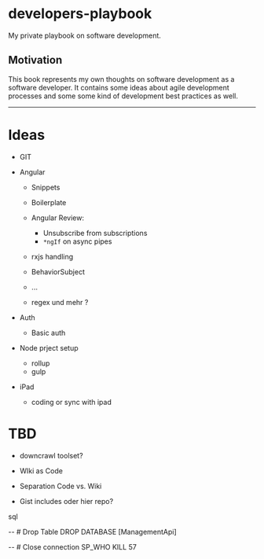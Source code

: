 # developers-playbook
My private playbook on software development.

## Motivation

This book represents my own thoughts on software development as a software developer.
It contains some ideas about agile development processes and some some kind of development best practices as well.

---

# Ideas
* GIT
* Angular
  * Snippets
  * Boilerplate
  * Angular Review:  
      * Unsubscribe from subscriptions 
      * `*ngIf` on async pipes
  * rxjs handling
  * BehaviorSubject
  * ...

  * regex und mehr ?

* Auth
  * Basic auth
  
* Node prject setup
  * rollup
  * gulp
  
* iPad
  * coding or sync with ipad

 
# TBD

* downcrawl toolset?
* WIki as Code
* Separation Code vs. Wiki

* Gist includes oder hier repo?


sql

-- # Drop Table
DROP DATABASE [ManagementApi]

-- # Close connection
SP_WHO 
KILL 57


